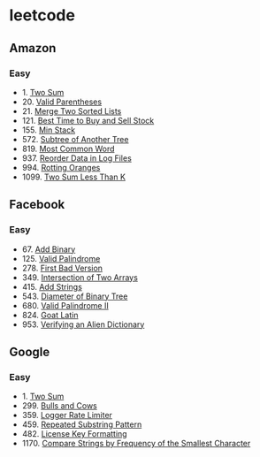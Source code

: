 # leetcode
## Amazon
### Easy
- 1\. [Two Sum](https://github.com/meng-z/leetcode/tree/master/1_two_sum)
- 20\. [Valid Parentheses](https://github.com/meng-z/leetcode/tree/master/20_valid_parentheses)
- 21\. [Merge Two Sorted Lists](https://github.com/meng-z/leetcode/tree/master/21_merge_two_sorted_lists)
- 121\. [Best Time to Buy and Sell Stock](https://github.com/meng-z/leetcode/tree/master/121_best_time_to_buy_and_sell_stock)
- 155\. [Min Stack](https://github.com/meng-z/leetcode/tree/master/155_min_stack)
- 572\. [Subtree of Another Tree](https://github.com/meng-z/leetcode/tree/master/572_subtree_of_another_tree)
- 819\. [Most Common Word](https://github.com/meng-z/leetcode/tree/master/819_most_common_word)
- 937\. [Reorder Data in Log Files](https://github.com/meng-z/leetcode/tree/master/937_reorder_data_in_log_files)
- 994\. [Rotting Oranges](https://github.com/meng-z/leetcode/tree/master/994_rotting_oranges)
- 1099\. [Two Sum Less Than K](https://github.com/meng-z/leetcode/tree/master/1099_two_sum_less_than_k)


## Facebook
### Easy
- 67\. [Add Binary](https://github.com/meng-z/leetcode/tree/master/67_add_binary)
- 125\. [Valid Palindrome]()
- 278\. [First Bad Version]()
- 349\. [Intersection of Two Arrays](https://github.com/meng-z/leetcode/tree/master/349_intersection_of_two_arrays)
- 415\. [Add Strings]()
- 543\. [Diameter of Binary Tree]()
- 680\. [Valid Palindrome II]()
- 824\. [Goat Latin]()
- 953\. [Verifying an Alien Dictionary]()

## Google
### Easy
- 1\. [Two Sum](https://github.com/meng-z/leetcode/tree/master/1_two_sum)
- 299\. [Bulls and Cows]()
- 359\. [Logger Rate Limiter]()
- 459\. [Repeated Substring Pattern]()
- 482\. [License Key Formatting]()
- 1170\. [Compare Strings by Frequency of the Smallest Character]()
